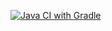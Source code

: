 [![Java CI with Gradle](https://github.com/NikolayGainulin/Pattens2/actions/workflows/gradle.yml/badge.svg)](https://github.com/NikolayGainulin/Pattens2/actions/workflows/gradle.yml)
